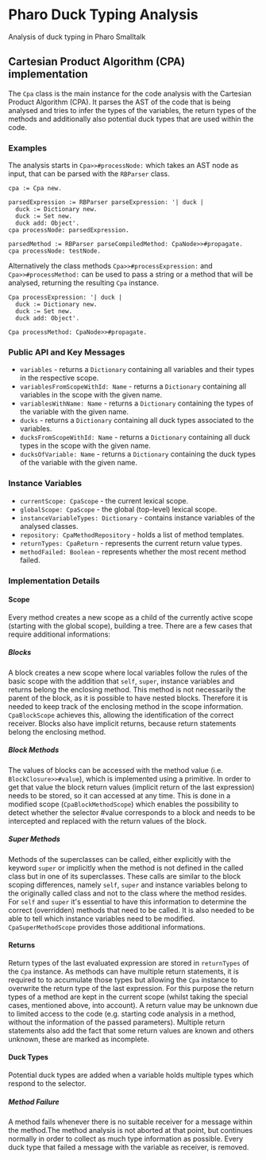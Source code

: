 # Pharo Duck Typing Analysis

Analysis of duck typing in Pharo Smalltalk

## Cartesian Product Algorithm (CPA) implementation

The `Cpa` class is the main instance for the code analysis with the Cartesian
Product Algorithm (CPA). It parses the AST of the code that is being analysed
and tries to infer the types of the variables, the return types of the methods
and additionally also potential duck types that are used within the code.

### Examples

The analysis starts in `Cpa>>#processNode:` which takes an AST node as input,
that can be parsed with the `RBParser` class.

```smalltalk
cpa := Cpa new.

parsedExpression := RBParser parseExpression: '| duck |
  duck := Dictionary new.
  duck := Set new.
  duck add: Object'.
cpa processNode: parsedExpression.

parsedMethod := RBParser parseCompiledMethod: CpaNode>>#propagate.
cpa processNode: testNode.
```

Alternatively the class methods `Cpa>>#processExpression:` and
`Cpa>>#processMethod:` can be used to pass a string or a method that will be
analysed, returning the resulting `Cpa` instance.

```smalltalk
Cpa processExpression: '| duck |
  duck := Dictionary new.
  duck := Set new.
  duck add: Object'.

Cpa processMethod: CpaNode>>#propagate.
```

### Public API and Key Messages

- `variables` - returns a `Dictionary` containing all variables and their types
    in the respective scope.
- `variablesFromScopeWithId: Name` - returns a `Dictionary` containing all
    variables in the scope with the given name.
- `variablesWithName: Name` - returns a `Dictionary` containing the types of the
    variable with the given name.
- `ducks` - returns a `Dictionary` containing all duck types associated to the
    variables.
- `ducksFromScopeWithId: Name` - returns a `Dictionary` containing all duck
    types in the scope with the given name.
- `ducksOfVariable: Name` - returns a `Dictionary` containing the duck types of
    the variable with the given name.

### Instance Variables

- `currentScope: CpaScope` - the current lexical scope.
- `globalScope: CpaScope` - the global (top-level) lexical scope.
- `instanceVariableTypes: Dictionary` - contains instance variables of the
    analysed classes.
- `repository: CpaMethodRepository` - holds a list of method templates.
- `returnTypes: CpaReturn` - represents the current return value types.
- `methodFailed: Boolean` - represents whether the most recent method failed.


### Implementation Details

#### Scope

Every method creates a new scope as a child of the currently active scope
(starting with the global scope), building a tree. There are a few cases that
require additional informations:

##### Blocks

A block creates a new scope where local variables follow the rules of the basic
scope with the addition that `self`, `super`, instance variables and returns
belong the enclosing method. This method is not necessarily the parent of the
block, as it is possible to have nested blocks. Therefore it is needed to keep
track of the enclosing method in the scope information. `CpaBlockScope` achieves
this, allowing the identification of the correct receiver.  Blocks also have
implicit returns, because return statements belong the enclosing method.

##### Block Methods

The values of blocks can be accessed with the method value (i.e.
`BlockClosure>>#value`), which is implemented using a primitive.  In order to
get that value the block return values (implicit return of the last expression)
needs to be stored, so it can accessed at any time.  This is done in a modified
scope (`CpaBlockMethodScope`) which enables the possibility to detect whether
the selector #value corresponds to a block and needs to be intercepted and
replaced with the return values of the block.

##### Super Methods

Methods of the superclasses can be called, either explicitly with the keyword
`super` or implicitly when the method is not defined in the called class but in
one of its superclasses. These calls are similar to the block scoping
differences, namely `self`, `super` and instance variables belong to the
originally called class and not to the class where the method resides. For
`self` and `super` it's essential to have this information to determine the
correct (overridden) methods that need to be called. It is also needed to be
able to tell which instance variables need to be modified. `CpaSuperMethodScope`
provides those additional informations.

#### Returns

Return types of the last evaluated expression are stored in `returnTypes` of the
`Cpa` instance. As methods can have multiple return statements, it is required
to to accumulate those types but allowing the `Cpa` instance to overwrite the
return type of the last expression. For this purpose the return types of
a method are kept in the current scope (whilst taking the special cases,
mentioned above, into account).
A return value may be unknown due to limited access to the code
(e.g. starting code analysis in a method, without the information of the
passed parameters). Multiple return statements also add the fact that some
return values are known and others unknown, these are marked as incomplete.

#### Duck Types

Potential duck types are added when a variable holds multiple types which
respond to the selector.

##### Method Failure

A method fails whenever there is no suitable receiver for a message within the
method.The method analysis is not aborted at that point, but continues normally
in order to collect as much type information as possible. Every duck type that
failed a message with the variable as receiver, is removed.
